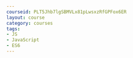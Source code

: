 ```yaml
---
courseid: PLT5Jhb7lgSBMVLx81pLwsxzRfGPFox6ER
layout: course
category: courses
tags:
- JS 
- JavaScript
- ES6
---
```


